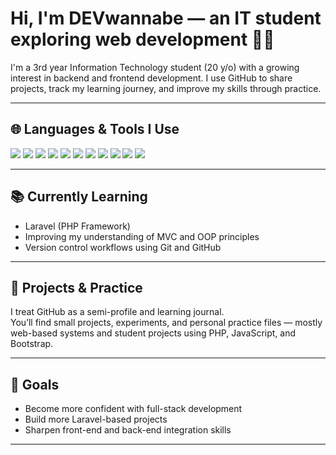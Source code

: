 # Hi, I'm DEVwannabe — an IT student exploring web development 👨‍💻

I'm a 3rd year Information Technology student (20 y/o) with a growing interest in backend and frontend development. I use GitHub to share projects, track my learning journey, and improve my skills through practice.

---

## 🌐 Languages & Tools I Use

<p align="left">
  <img src="https://img.shields.io/badge/PHP-777BB4?style=flat&logo=php&logoColor=white" />
  <img src="https://img.shields.io/badge/Laravel-FF2D20?style=flat&logo=laravel&logoColor=white" />
  <img src="https://img.shields.io/badge/JavaScript-F7DF1E?style=flat&logo=javascript&logoColor=black" />
  <img src="https://img.shields.io/badge/HTML5-E34F26?style=flat&logo=html5&logoColor=white" />
  <img src="https://img.shields.io/badge/CSS3-1572B6?style=flat&logo=css3&logoColor=white" />
  <img src="https://img.shields.io/badge/Bootstrap-7952B3?style=flat&logo=bootstrap&logoColor=white" />
  <img src="https://img.shields.io/badge/MySQL-4479A1?style=flat&logo=mysql&logoColor=white" />
  <img src="https://img.shields.io/badge/XAMPP-FB7A24?style=flat&logo=xampp&logoColor=white" />
  <img src="https://img.shields.io/badge/Visual%20Studio%20Code-007ACC?style=flat&logo=visual-studio-code&logoColor=white" />
  <img src="https://img.shields.io/badge/Git-F05032?style=flat&logo=git&logoColor=white" />
  <img src="https://img.shields.io/badge/GitHub-181717?style=flat&logo=github&logoColor=white" />
</p>

---

## 📚 Currently Learning

- Laravel (PHP Framework)
- Improving my understanding of MVC and OOP principles
- Version control workflows using Git and GitHub

---

## 📁 Projects & Practice

I treat GitHub as a semi-profile and learning journal.  
You’ll find small projects, experiments, and personal practice files — mostly web-based systems and student projects using PHP, JavaScript, and Bootstrap.

---

## 🔎 Goals

- Become more confident with full-stack development
- Build more Laravel-based projects
- Sharpen front-end and back-end integration skills

---

